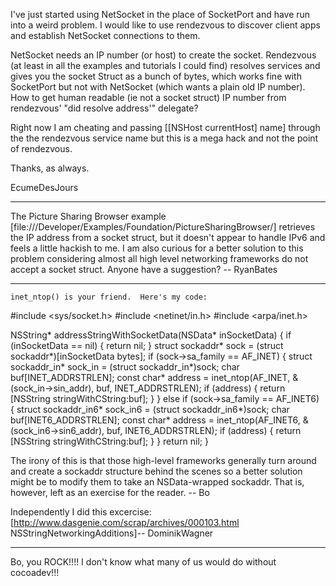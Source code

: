 I've just started using NetSocket in the place of SocketPort and have run into a weird problem.  I would like to use rendezvous to discover client apps and establish NetSocket connections to them.

NetSocket needs an IP number (or host) to create the socket.  Rendezvous (at least in all the examples and tutorials I could find) resolves services and gives you the socket Struct as a bunch of bytes, which works fine with SocketPort but not with NetSocket (which wants a plain old IP number).  How to get human readable (ie not a socket struct) IP number from rendezvous'  "did resolve address'" delegate?

Right now I am cheating and passing [[NSHost currentHost] name] through the the rendezvous service name but this is a mega hack and not the point of rendezvous.

Thanks, as always.

EcumeDesJours

----

The Picture Sharing Browser example [file:///Developer/Examples/Foundation/PictureSharingBrowser/] retrieves the IP address from a socket struct, but it doesn't appear to handle IPv6 and feels a little hackish to me. I am also curious for a better solution to this problem considering almost all high level networking frameworks do not accept a socket struct. Anyone have a suggestion? -- RyanBates

----

    inet_ntop() is your friend.  Here's my code:
    
#include <sys/socket.h>
#include <netinet/in.h>
#include <arpa/inet.h>

NSString* addressStringWithSocketData(NSData* inSocketData)
{
	if (inSocketData == nil) {
		return nil;
	}
	struct sockaddr* sock = (struct sockaddr*)[inSocketData bytes];
	if (sock->sa_family == AF_INET) {
		struct sockaddr_in* sock_in = (struct sockaddr_in*)sock;
		char buf[INET_ADDRSTRLEN];
		const char* address = inet_ntop(AF_INET, &(sock_in->sin_addr), buf, INET_ADDRSTRLEN);
		if (address) {
			return [NSString stringWithCString:buf];
		}
	} else if (sock->sa_family == AF_INET6) {
		struct sockaddr_in6* sock_in6 = (struct sockaddr_in6*)sock;
		char buf[INET6_ADDRSTRLEN];
		const char* address = inet_ntop(AF_INET6, &(sock_in6->sin6_addr), buf, INET6_ADDRSTRLEN);
		if (address) {
			return [NSString stringWithCString:buf];
		}
	}
	return nil;	
}

The irony of this is that those high-level frameworks generally turn around and create a sockaddr structure behind the scenes so a better solution might be to modify them to take an NSData-wrapped sockaddr.  That is, however, left as an exercise for the reader.  -- Bo

Independently I did this excercise: [http://www.dasgenie.com/scrap/archives/000103.html NSStringNetworkingAdditions]-- DominikWagner

----

Bo, you ROCK!!!!  I don't know what many of us would do without cocoadev!!!
